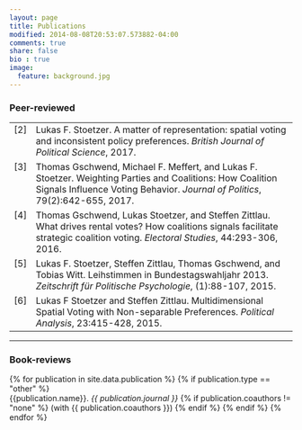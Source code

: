 ```yaml
---
layout: page
title: Publications
modified: 2014-08-08T20:53:07.573882-04:00
comments: true
share: false
bio : true
image:
  feature: background.jpg
---
```



<h3>Peer-reviewed</h3>

<table>

<tr valign="top">
<td align="right" class="bibtexnumber">
[<a name="Stoetzer">2</a>]
</td>
<td class="bibtexitem">
Lukas&nbsp;F. Stoetzer.
 A matter of representation: spatial voting and inconsistent policy
  preferences.
 <em>British Journal of Political Science</em>, 2017.

</td>
</tr>


<tr valign="top">
<td align="right" class="bibtexnumber">
[<a name="Gschwend">3</a>]
</td>
<td class="bibtexitem">
Thomas Gschwend, Michael&nbsp;F. Meffert, and Lukas&nbsp;F. Stoetzer.
 Weighting Parties and Coalitions: How Coalition Signals Influence
  Voting Behavior.
 <em>Journal of Politics</em>, 79(2):642-655, 2017.

</td>
</tr>


<tr valign="top">
<td align="right" class="bibtexnumber">
[<a name="Gschwend2016">4</a>]
</td>
<td class="bibtexitem">
Thomas Gschwend, Lukas Stoetzer, and Steffen Zittlau.
 What drives rental votes? How coalitions signals facilitate
  strategic coalition voting.
 <em>Electoral Studies</em>, 44:293-306, 2016.

</td>
</tr>


<tr valign="top">
<td align="right" class="bibtexnumber">
[<a name="Stoetzer2015a">5</a>]
</td>
<td class="bibtexitem">
Lukas&nbsp;F. Stoetzer, Steffen Zittlau, Thomas Gschwend, and Tobias Witt.
 Leihstimmen in Bundestagswahljahr 2013.
 <em>Zeitschrift f&uuml;r Politische Psychologie</em>, (1):88-107,
  2015.

</td>
</tr>


<tr valign="top">
<td align="right" class="bibtexnumber">
[<a name="Stoetzer2015">6</a>]
</td>
<td class="bibtexitem">
Lukas&nbsp;F Stoetzer and Steffen Zittlau.
 Multidimensional Spatial Voting with Non-separable Preferences.
 <em>Political Analysis</em>, 23:415-428, 2015.

</td>
</tr>

</table>

<hr>

<h3>Book-reviews</h3>

<dl>
{% for publication in site.data.publication %}
	{% if publication.type == "other" %}
  	<dt>  {{publication.name}}. <i>{{ publication.journal }}</i>
  	{% if publication.coauthors != "none" %} (with {{ publication.coauthors }})
	{% endif %}
	{% endif %}
{% endfor %}
</dl>
